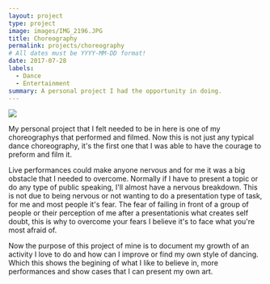 ```yaml
---
layout: project
type: project
image: images/IMG_2196.JPG
title: Choreography
permalink: projects/choreography
# All dates must be YYYY-MM-DD format!
date: 2017-07-28
labels:
  - Dance
  - Entertainment
summary: A personal project I had the opportunity in doing.
---
```


<img class="ui image" src="{{ site.baseurl }}/images/Image-1.jpg">

My personal project that I felt needed to be in here is one of my choreographys that performed and filmed. Now this is not  just any typical dance choreography, it's the first one that I was able to have the courage to preform and film it.

Live performances could make anyone nervous and for me it was a big obstacle that I needed to overcome. Normally if I have to present a topic or do any type of public speaking, I'll almost have a nervous breakdown. This is not due to being nervous or not wanting to do a presentation type of task, for me and most people it's fear. The fear of failing in front of a group of people or their perception of me after a presentationis what creates self doubt, this is why to overcome your fears I believe it's to face what you're most afraid of.

Now the purpose of this project of mine is to document my growth of an activity I love to do and how can I improve or find my own style of dancing. Which this shows the begining of what I like to believe in, more performances and show cases that I can present my own art.

